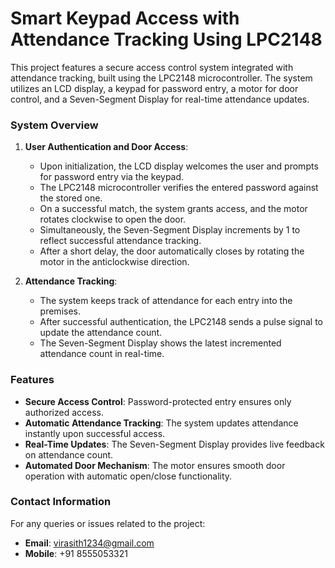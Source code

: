 # Smart Keypad Access with Attendance Tracking Using LPC2148

This project features a secure access control system integrated with attendance tracking, built using the LPC2148 microcontroller. The system utilizes an LCD display, a keypad for password entry, a motor for door control, and a Seven-Segment Display for real-time attendance updates.

### System Overview

1. **User Authentication and Door Access**:  
   - Upon initialization, the LCD display welcomes the user and prompts for password entry via the keypad.  
   - The LPC2148 microcontroller verifies the entered password against the stored one.  
   - On a successful match, the system grants access, and the motor rotates clockwise to open the door.  
   - Simultaneously, the Seven-Segment Display increments by 1 to reflect successful attendance tracking.  
   - After a short delay, the door automatically closes by rotating the motor in the anticlockwise direction.

2. **Attendance Tracking**:  
   - The system keeps track of attendance for each entry into the premises.  
   - After successful authentication, the LPC2148 sends a pulse signal to update the attendance count.  
   - The Seven-Segment Display shows the latest incremented attendance count in real-time.

### Features
- **Secure Access Control**: Password-protected entry ensures only authorized access.  
- **Automatic Attendance Tracking**: The system updates attendance instantly upon successful access.  
- **Real-Time Updates**: The Seven-Segment Display provides live feedback on attendance count.  
- **Automated Door Mechanism**: The motor ensures smooth door operation with automatic open/close functionality.

### Contact Information  
For any queries or issues related to the project:  
- **Email**: virasith1234@gmail.com  
- **Mobile**: +91 8555053321
